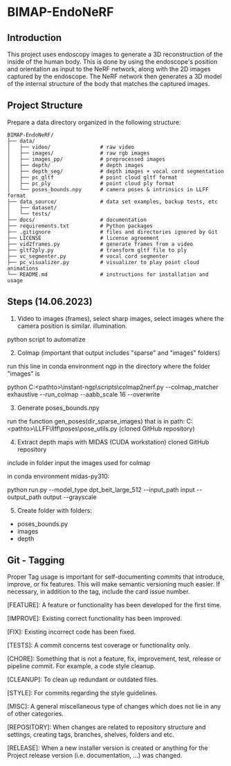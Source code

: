 # BIMAP-EndoNeRF

## Introduction
This project uses endoscopy images to generate a 3D reconstruction of the inside of the human body. This is done by using the endoscope's position and orientation as input to the NeRF network, along with the 2D images captured by the endoscope. The NeRF network then generates a 3D model of the internal structure of the body that matches the captured images.


## Project Structure

Prepare a data directory organized in the following structure:

```
BIMAP-EndoNeRF/
├── data/
│   ├── video/                # raw video
│   ├── images/               # raw rgb images
│   ├── images_pp/            # preprocessed images
│   ├── depth/                # depth images
│   ├── depth_seg/            # depth images + vocal cord segmentation
│   ├── pc_gltf               # point cloud gltf format
│   ├── pc_ply                # point cloud ply format
│   └── poses_bounds.npy      # camera poses & intrinsics in LLFF format
├── data_source/              # data set examples, backup tests, etc
│   ├── dataset/
│   └── tests/
├── docs/                     # documentation 
├── requirements.txt          # Python packages
├── .gitignore                # files and directories ignored by Git
├── LICENSE                   # license agreement
├── vid2frames.py             # generate frames from a video
├── gltf2ply.py               # transform gltf file to ply
├── vc_segmenter.py           # vocal cord segmenter
├── pc_visualizer.py          # visualizer to play point cloud animations
└── README.md                 # instructions for installation and usage

```

## Steps (14.06.2023)

1. Video to images (frames), select sharp images, select images where the camera position is similar. illumination.

python script to automatize

2. Colmap (important that output includes "sparse" and "images" folders)

run this line in conda environment ngp in the directory where the folder "images" is

python C:\<pathto>\instant-ngp\scripts\colmap2nerf.py --colmap_matcher exhaustive --run_colmap --aabb_scale 16 --overwrite

3. Generate poses_bounds.npy

run the function gen_poses(dir_sparse_images) that is in path: C:\<pathto>\LLFF\llff\poses\pose_utils.py (cloned GitHub repository)

4. Extract depth maps with MIDAS (CUDA workstation) cloned GitHub repository

include in folder input the images used for colmap

in conda environment midas-py310:

python run.py --model_type dpt_beit_large_512 --input_path input --output_path output --grayscale

5. Create folder with folders:
- poses_bounds.py
- images
- depth



## Git - Tagging
Proper Tag usage is important for self-documenting commits that introduce, improve, or fix features. This will make semantic versioning much easier.
If necessary, in addition to the tag, include the card issue number.

[FEATURE]: A feature or functionality has been developed for the first time.

[IMPROVE]: Existing correct functionality has been improved.

[FIX]: Existing incorrect code has been fixed.

[TESTS]: A commit concerns test coverage or functionality only.

[CHORE]: Something that is not a feature, fix, improvement, test, release or pipeline commit. For example, a code style cleanup.

[CLEANUP]: To clean up redundant or outdated files.

[STYLE]: For commits regarding the style guidelines.

[MISC]: A general miscellaneous type of changes which does not lie in any of other categories.

[REPOSITORY]: When changes are related to repository structure and settings, creating tags, branches, shelves, folders and etc.

[RELEASE]: When a new installer version is created or anything for the Project release version (i.e. documentation, ...) was changed.

